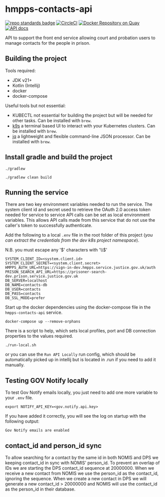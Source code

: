 # hmpps-contacts-api
[![repo standards badge](https://img.shields.io/badge/dynamic/json?color=blue&style=flat&logo=github&label=MoJ%20Compliant&query=%24.result&url=https%3A%2F%2Foperations-engineering-reports.cloud-platform.service.justice.gov.uk%2Fapi%2Fv1%2Fcompliant_public_repositories%2Fhmpps-contacts-api)](https://operations-engineering-reports.cloud-platform.service.justice.gov.uk/public-github-repositories.html#hmpps-contacts-api "Link to report")
[![CircleCI](https://dl.circleci.com/status-badge/img/gh/ministryofjustice/hmpps-contacts-api/tree/main.svg?style=svg)](https://dl.circleci.com/status-badge/redirect/gh/ministryofjustice/hmpps-contacts-api/tree/main)
[![Docker Repository on Quay](https://quay.io/repository/hmpps/hmpps-contacts-api/status "Docker Repository on Quay")](https://quay.io/repository/hmpps/hmpps-contacts-api)
[![API docs](https://img.shields.io/badge/API_docs-view-85EA2D.svg?logo=swagger)](https://contacts-api-dev.hmpps.service.justice.gov.uk/swagger-ui/index.html#/)

API to support the front end service allowing court and probation users to manage contacts for the people in prison.

## Building the project

Tools required:

* JDK v21+
* Kotlin (Intellij)
* docker
* docker-compose

Useful tools but not essential:

* KUBECTL not essential for building the project but will be needed for other tasks. Can be installed with `brew`.
* [k9s](https://k9scli.io/) a terminal based UI to interact with your Kubernetes clusters. Can be installed with `brew`.
* [jq](https://jqlang.github.io/jq/) a lightweight and flexible command-line JSON processor. Can be installed with `brew`.

## Install gradle and build the project

```
./gradlew
```

```
./gradlew clean build
```

## Running the service

There are two key environment variables needed to run the service. The system client id and secret used to retrieve the OAuth 2.0 access token needed for service to service API calls can be set as local environment variables.
This allows API calls made from this service that do not use the caller's token to successfully authenticate.

Add the following to a local `.env` file in the root folder of this project (_you can extract the credentials from the dev k8s project namespace_).

N.B. you must escape any '$' characters with '\\$'

```
SYSTEM_CLIENT_ID=<system.client.id>
SYSTEM_CLIENT_SECRET=<system.client.secret>
HMPPS_AUTH_URL=https://sign-in-dev.hmpps.service.justice.gov.uk/auth
PRISON_SEARCH_API_URL=https://prisoner-search-dev.prison.service.justice.gov.uk
DB_SERVER=localhost
DB_NAME=contacts-db
DB_USER=contacts
DB_PASS=contacts
DB_SSL_MODE=prefer
```

Start up the docker dependencies using the docker-compose file in the `hmpps-contacts-api` service.

```
docker-compose up --remove-orphans
```

There is a script to help, which sets local profiles, port and DB connection properties to the
values required.

```
./run-local.sh
```

or you can use the `Run API Locally` run config, which should be automatically picked up in intellij but is located in .run if you need to add it manually.

## Testing GOV Notify locally

To test Gov Notify emails locally, you just need to add one more variable to your `.env` file.

```
export NOTIFY_API_KEY=<gov.notify.api.key>
```
If you have added it correctly, you will see the log on startup with the following output:

```
Gov Notify emails are enabled
```

## contact_id and person_id sync
To allow searching for a contact by the same id in both NOMIS and DPS we keeping contact_id in sync with NOMIS' person_id.
To prevent an overlap of IDs we are starting the DPS contact_id sequence at 20000000. 
When we receive a new contact from NOMIS we use the person_id as the contact_id, ignoring the sequence.
When we create a new contact in DPS we will generate a new contact_id > 20000000 and NOMIS will use the contact_id as the person_id in their database. 
